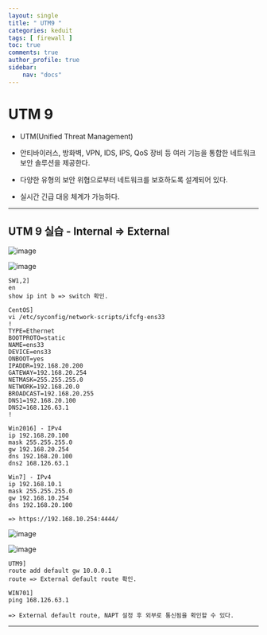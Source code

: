 ```yaml
---
layout: single
title: " UTM9 "
categories: keduit
tags: [ firewall ]
toc: true 
comments: true
author_profile: true
sidebar:
    nav: "docs"
---
```


# UTM 9

* UTM(Unified Threat Management)

* 안티바이러스, 방화벽, VPN, IDS, IPS, QoS 장비 등 여러 기능을 통합한 네트워크 보안 솔루션을 제공한다.

* 다양한 유형의 보안 위협으로부터 네트워크를 보호하도록 설계되어 있다.

* 실시간 긴급 대응 체계가 가능하다.

---

## UTM 9 실습 - Internal => External

![image](https://user-images.githubusercontent.com/128279031/231480008-fa0e0da0-4390-482e-adbb-6d7b0b0fb0ed.png)

![image](https://user-images.githubusercontent.com/128279031/231481386-4abff42a-92cb-41a8-9c27-0d304a5d33bb.png)

```
SW1,2]
en
show ip int b => switch 확인.

CentOS]
vi /etc/syconfig/network-scripts/ifcfg-ens33
!
TYPE=Ethernet
BOOTPROTO=static
NAME=ens33
DEVICE=ens33
ONBOOT=yes
IPADDR=192.168.20.200
GATEWAY=192.168.20.254
NETMASK=255.255.255.0
NETWORK=192.168.20.0
BROADCAST=192.168.20.255
DNS1=192.168.20.100
DNS2=168.126.63.1
!

Win2016] - IPv4
ip 192.168.20.100
mask 255.255.255.0
gw 192.168.20.254
dns 192.168.20.100
dns2 168.126.63.1

Win7] - IPv4
ip 192.168.10.1
mask 255.255.255.0
gw 192.168.10.254
dns 192.168.20.100

=> https://192.168.10.254:4444/ 
```

![image](https://user-images.githubusercontent.com/128279031/231484305-6dd093f9-641e-415b-a8d4-bcf122bdbe66.png)

![image](https://user-images.githubusercontent.com/128279031/231489234-4e10f7fd-74ce-443f-96b3-530483a50864.png)

```
UTM9]
route add default gw 10.0.0.1
route => External default route 확인.

WIN701]
ping 168.126.63.1 

=> External default route, NAPT 설정 후 외부로 통신됨을 확인할 수 있다.
```

---